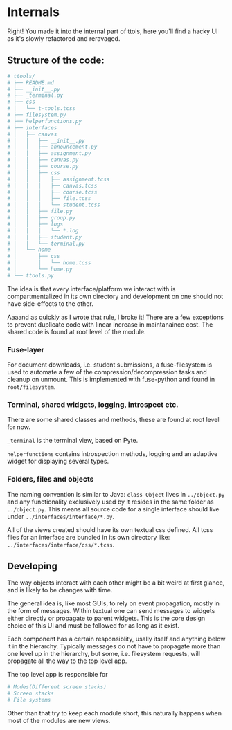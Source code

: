 Internals
===

Right! You made it into the internal part of ttols, here you'll find a hacky UI as it's slowly refactored and reravaged. 

Structure of the code:
---

```bash
# ttools/
# ├── README.md
# ├── __init__.py
# ├── _terminal.py
# ├── css
# │   └── t-tools.tcss
# ├── filesystem.py
# ├── helperfunctions.py
# ├── interfaces
# │   ├── canvas
# │   │   ├── __init__.py
# │   │   ├── announcement.py
# │   │   ├── assignment.py
# │   │   ├── canvas.py
# │   │   ├── course.py
# │   │   ├── css
# │   │   │   ├── assignment.tcss
# │   │   │   ├── canvas.tcss
# │   │   │   ├── course.tcss
# │   │   │   ├── file.tcss
# │   │   │   └── student.tcss
# │   │   ├── file.py
# │   │   ├── group.py
# │   │   ├── logs
# │   │   │   └── *.log
# │   │   ├── student.py
# │   │   └── terminal.py
# │   └── home
# │       ├── css
# │       │   └── home.tcss
# │       └── home.py
# └── ttools.py
```
The idea is that every interface/platform we interact with is compartmentalized in its own directory and development on one should not have side-effects to the other.

Aaaand as quickly as I wrote that rule, I broke it! There are a few exceptions to prevent duplicate code with linear increase in maintanaince cost.
The shared code is found at root level of the module.

### Fuse-layer

For document downloads, i.e. student submissions, a fuse-filesystem is used to automate a few of the compression/decompression tasks and cleanup on unmount. This is implemented with fuse-python and found in `root/filesystem`.

### Terminal, shared widgets, logging, introspect etc.

There are some shared classes and methods, these are found at root level for now.

`_terminal` is the terminal view, based on Pyte.

`helperfunctions` contains introspection methods, logging and an adaptive widget for displaying several types.

### Folders, files and objects

The naming convention is similar to Java: `class Object` lives in `../object.py` and any functionality exclusively used by it resides in the same folder as `../object.py`. This means all source code for a single interface should live under `../interfaces/interface/*.py`.

All of the views created should have its own textual css defined. All tcss files for an interface are bundled in its own directory like: `../interfaces/interface/css/*.tcss`.

Developing
---

The way objects interact with each other might be a bit weird at first glance, and is likely to be changes with time.

The general idea is, like most GUIs, to rely on event propagation, mostly in the form of messages.
Within textual one can send messages to widgets either directly or propagate to parent widgets. This is the core design choice of this UI and must be followed for as long as it exist.

Each component has a certain responsiblity, usally itself and anything below it in the hierarchy. Typically messages do not have to propagate more than one level up in the hierarchy, but some, i.e. filesystem requests, will propagate all the way to the top level app.

The top level app is responsible for
```bash
# Modes(Different screen stacks)
# Screen stacks
# File systems
```

Other than that try to keep each module short, this naturally happens when most of the modules are new views.

